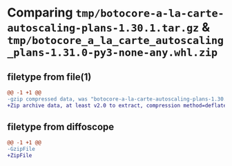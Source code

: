# Comparing `tmp/botocore-a-la-carte-autoscaling-plans-1.30.1.tar.gz` & `tmp/botocore_a_la_carte_autoscaling_plans-1.31.0-py3-none-any.whl.zip`

## filetype from file(1)

```diff
@@ -1 +1 @@
-gzip compressed data, was "botocore-a-la-carte-autoscaling-plans-1.30.1.tar", last modified: Thu Jul  6 01:44:53 2023, max compression
+Zip archive data, at least v2.0 to extract, compression method=deflate
```

## filetype from diffoscope

```diff
@@ -1 +1 @@
-GzipFile
+ZipFile
```

